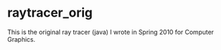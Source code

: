 raytracer_orig
==============

This is the original ray tracer (java) I wrote in Spring 2010 for Computer Graphics.